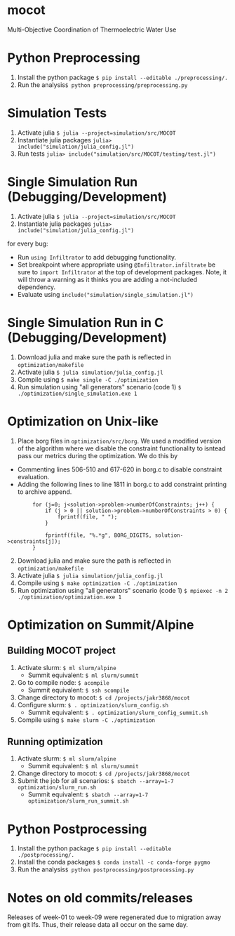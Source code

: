 # mocot
Multi-Objective Coordination of Thermoelectric Water Use

# Python Preprocessing
1) Install the python package `$ pip install --editable ./preprocessing/.`
2) Run the analysis`$ python preprocessing/preprocessing.py`

# Simulation Tests
1) Activate julia `$ julia --project=simulation/src/MOCOT`
2) Instantiate julia packages `julia> include("simulation/julia_config.jl")`
3) Run tests `julia> include("simulation/src/MOCOT/testing/test.jl")`

# Single Simulation Run (Debugging/Development)
1) Activate julia `$ julia --project=simulation/src/MOCOT`
2) Instantiate julia packages `julia> include("simulation/julia_config.jl")`

for every bug:
  * Run `using Infiltrator` to add debugging functionality.
  * Set breakpoint where appropriate using `@Infiltrator.infiltrate` be sure to `import Infiltrator` at the top of development packages. Note, it will throw a warning as it thinks you are adding a not-included dependency.
  * Evaluate using `include("simulation/single_simulation.jl")`

# Single Simulation Run in C (Debugging/Development)
1) Download julia and make sure the path is reflected in `optimization/makefile`
2) Activate julia `$ julia simulation/julia_config.jl`
3) Compile using `$ make single -C ./optimization`
4) Run simulation using "all generators" scenario (code 1) `$ ./optimization/single_simulation.exe 1`

# Optimization on Unix-like
1) Place borg files in `optimization/src/borg`. We used a modified version of the algorithm where we disable the constraint functionality to isntead pass our metrics during the optimization. We do this by 
* Commenting lines 506-510 and 617-620 in borg.c to disable constraint evaluation.
* Adding the following lines to line 1811 in borg.c to add constraint printing to archive append.
```
		for (j=0; j<solution->problem->numberOfConstraints; j++) {
			if (j > 0 || solution->problem->numberOfConstraints > 0) {
				fprintf(file, " ");
			}

			fprintf(file, "%.*g", BORG_DIGITS, solution->constraints[j]);
		}
```
2) Download julia and make sure the path is reflected in `optimization/makefile`
3) Activate julia `$ julia simulation/julia_config.jl`
4) Compile using `$ make optimization -C ./optimization`
5) Run optimization using "all generators" scenario (code 1) `$ mpiexec -n 2 ./optimization/optimization.exe 1`

# Optimization on Summit/Alpine

## Building MOCOT project
1) Activate slurm: `$ ml slurm/alpine`
	* Summit equivalent: `$ ml slurm/summit`
2) Go to compile node: `$ acompile`
	* Summit equivalent: `$ ssh scompile` 
3) Change directory to mocot: `$ cd /projects/jakr3868/mocot`
4) Configure slurm: `$ . optimization/slurm_config.sh` 
	* Summit equivalent: `$ . optimization/slurm_config_summit.sh` 
5) Compile using `$ make slurm -C ./optimization`

## Running optimization
1) Activate slurm: `$ ml slurm/alpine`
	* Summit equivalent: `$ ml slurm/summit`
2) Change directory to mocot: `$ cd /projects/jakr3868/mocot`
3) Submit the job for all scenarios: `$ sbatch --array=1-7 optimization/slurm_run.sh`
	* Summit equivalent: `$ sbatch --array=1-7 optimization/slurm_run_summit.sh` 

# Python Postprocessing
1) Install the python package `$ pip install --editable ./postprocessing/.`
2) Install the conda packages `$ conda install -c conda-forge pygmo` 
3) Run the analysis`$ python postprocessing/postprocessing.py`

# Notes on old commits/releases
Releases of week-01 to week-09 were regenerated due to migration away from git lfs. Thus, their release data all occur on the same day. 

